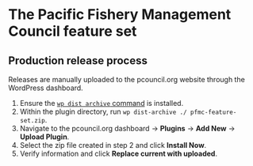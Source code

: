 # The Pacific Fishery Management Council feature set

## Production release process

Releases are manually uploaded to the pcouncil.org website through the WordPress dashboard.

1. Ensure the [`wp dist archive` command](https://developer.wordpress.org/cli/commands/dist-archive/) is installed.
2. Within the plugin directory, run `wp dist-archive ./ pfmc-feature-set.zip`.
3. Navigate to the pcouncil.org dashboard -> **Plugins** -> **Add New** -> **Upload Plugin**.
4. Select the zip file created in step 2 and click **Install Now**.
5. Verify information and click **Replace current with uploaded**.

